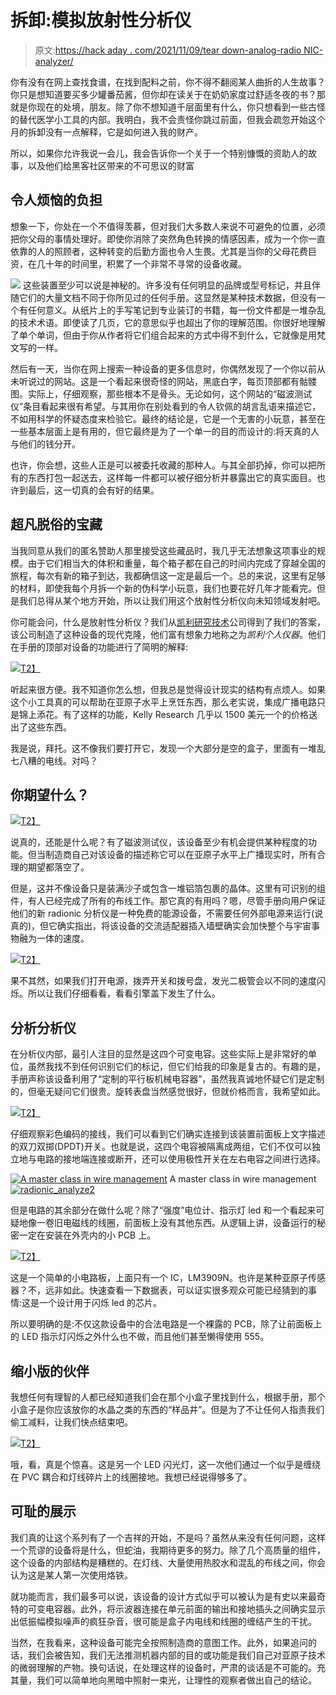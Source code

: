 # 拆卸:模拟放射性分析仪

> 原文:[https://hack aday . com/2021/11/09/tear down-analog-radio NIC-analyzer/](https://hackaday.com/2021/11/09/teardown-analog-radionic-analyzer/)

你有没有在网上查找食谱，在找到配料之前，你不得不翻阅某人曲折的人生故事？你只是想知道要买多少罐番茄酱，但你却在读关于在奶奶家度过舒适冬夜的书？那就是你现在的处境，朋友。除了你不想知道千层面里有什么，你只想看到一些古怪的替代医学小工具的内部。我明白，我不会责怪你跳过前面，但我会疏忽开始这个月的拆卸没有一点解释，它是如何进入我的财产。

所以，如果你允许我说一会儿，我会告诉你一个关于一个特别慷慨的资助人的故事，以及他们给黑客社区带来的不可思议的财富

## 令人烦恼的负担

想象一下，你处在一个不值得羡慕，但对我们大多数人来说不可避免的位置，必须把你父母的事情处理好。即使你消除了突然角色转换的情感因素，成为一个你一直依靠的人的照顾者，这种转变的后勤方面也令人生畏。尤其是当你的父母花费巨资，在几十年的时间里，积累了一个非常不寻常的设备收藏。

[![](../Images/d4015ca2462b2b766f4a7b2a9754c494.png)](https://hackaday.com/wp-content/uploads/2021/10/radionic_collection.jpg) 这些装置至少可以说是神秘的。许多没有任何明显的品牌或型号标记，并且伴随它们的大量文档不同于你所见过的任何手册。这显然是某种技术数据，但没有一个有任何意义。从纸片上的手写笔记到专业装订的书籍，每一份文件都是一堆杂乱的技术术语。即使读了几页，它的意思似乎也超出了你的理解范围。你很好地理解了单个单词，但由于你从作者将它们组合起来的方式中得不到什么，它就像是用梵文写的一样。

然后有一天，当你在网上搜索一种设备的更多信息时，你偶然发现了一个你以前从未听说过的网站。这是一个看起来很奇怪的网站，黑底白字，每页顶部都有骷髅图。实际上，仔细观察，那些根本不是骨头。无论如何，这个网站的“磁波测试仪”条目看起来很有希望。与其用你在别处看到的令人钦佩的胡言乱语来描述它，不如用科学的怀疑态度来检验它。最终的结论是，它是一个无害的小玩意，甚至在一些基本层面上是有用的，但它最终是为了一个单一的目的而设计的:将天真的人与他们的钱分开。

也许，你会想，这些人正是可以被委托收藏的那种人。与其全部扔掉，你可以把所有的东西打包一起送去，这样每一件都可以被仔细分析并暴露出它的真实面目。也许到最后，这一切真的会有好的结果。

## 超凡脱俗的宝藏

当我同意从我们的匿名赞助人那里接受这些藏品时，我几乎无法想象这项事业的规模。由于它们相当大的体积和重量，每个箱子都在自己的时间内完成了穿越全国的旅程，每次有新的箱子到达，我都确信这一定是最后一个。总的来说，这里有足够的材料，即使我每个月拆一个新的伪科学小玩意，我们也要花好几年才能看完。但是我们总得从某个地方开始，所以让我们用这个放射性分析仪向未知领域发射吧。

你可能会问，什么是放射性分析仪？我们从[凯利研究技术](http://kellyresearchtech.com/ka-analyzers.html)公司得到了我们的答案，该公司制造了这种设备的现代克隆，他们富有想象力地称之为*凯利个人仪器*。他们在手册的顶部对设备的功能进行了简明的解释:

[![](../Images/bae40b300cf04ce6cc0b6ddbf85b1567.png)T2】](https://hackaday.com/wp-content/uploads/2021/10/radionic_function.png)

听起来很方便。我不知道你怎么想，但我总是觉得设计现实的结构有点烦人。如果这个小工具真的可以帮助在亚原子水平上烹饪东西，那么老实说，集成广播电路只是锦上添花。有了这样的功能，Kelly Research 几乎以 1500 美元一个的价格送出了这些东西。

我是说，拜托。这不像我们要打开它，发现一个大部分是空的盒子，里面有一堆乱七八糟的电线。对吗？

## 你期望什么？

[![](../Images/0797c235bb6475551ae1955e323ba810.png)T2】](https://hackaday.com/wp-content/uploads/2021/10/radionic_open.jpg)

说真的，还能是什么呢？有了磁波测试仪，该设备至少有机会提供某种程度的功能。但当制造商自己对该设备的描述称它可以在亚原子水平上广播现实时，所有合理的期望都落空了。

但是，这并不像设备只是装满沙子或包含一堆铝箔包裹的晶体。这里有可识别的组件，有人已经完成了所有的布线工作。那它真的有用吗？嗯，尽管手册向用户保证他们的新 radionic 分析仪是一种免费的能源设备，不需要任何外部电源来运行(说真的)，但它确实指出，将该设备的交流适配器插入墙壁确实会加快整个与宇宙事物融为一体的速度。

[![](../Images/ac5c040140f560562cdfc13629b8e927.png)T2】](https://hackaday.com/wp-content/uploads/2021/10/radionic_blink.gif)

果不其然，如果我们打开电源，拨弄开关和拨号盘，发光二极管会以不同的速度闪烁。所以让我们仔细看看，看看引擎盖下发生了什么。

## 分析分析仪

在分析仪内部，最引人注目的显然是这四个可变电容。这些实际上是非常好的单位，虽然我找不到任何识别它们的标记，但它们给我的印象是复古的。有趣的是，手册声称该设备利用了“定制的平行板机械电容器”，虽然我真诚地怀疑它们是定制的，但毫无疑问它们很贵。旋转表盘当然感觉很好，但就价格而言，我希望如此。

[![](../Images/12016161e9f7b491bbe3f7f467d87ba2.png)T2】](https://hackaday.com/wp-content/uploads/2021/10/radionic_capacitor.jpg)

仔细观察彩色编码的接线，我们可以看到它们确实连接到该装置前面板上文字描述的双刀双掷(DPDT)开关。也就是说，这四个电容被隔离成两组，它们不仅可以独立地与电路的接地端连接或断开，还可以使用极性开关在左右电容之间进行选择。

 [![A master class in wire management](../Images/879692c50084f45e16bdeb7100d72918.png "radionic_analyze3")](https://hackaday.com/2021/11/09/teardown-analog-radionic-analyzer/radionic_analyze3/) A master class in wire management [![radionic_analyze2](../Images/2d2aa24e08bdf6363513ab15a2dd2e11.png "radionic_analyze2")](https://hackaday.com/2021/11/09/teardown-analog-radionic-analyzer/radionic_analyze2/) 

但是电路的其余部分在做什么呢？除了“强度”电位计、指示灯 led 和一个看起来可疑地像一卷旧电磁线的线圈，前面板上没有其他东西。从逻辑上讲，设备运行的秘密一定在安装在外壳内的小 PCB 上。

[![](../Images/21ffab28849468510278599520c2f51d.png)T2】](https://hackaday.com/wp-content/uploads/2021/10/radionic_chip.jpg)

这是一个简单的小电路板，上面只有一个 IC，LM3909N。也许是某种亚原子传感器？不，远非如此。快速查看一下数据表，可以证实很多观众可能已经猜到的事情:这是一个设计用于闪烁 led 的芯片。

所以要明确的是:不仅这款设备中的合法电路是一个裸露的 PCB，除了让前面板上的 LED 指示灯闪烁之外什么也不做，而且他们甚至懒得使用 555。

## 缩小版的伙伴

我想任何有理智的人都已经知道我们会在那个小盒子里找到什么，根据手册，那个小盒子是你应该放你的水晶之类的东西的“样品井”。但是为了不让任何人指责我们偷工减料，让我们快点结束吧。

[![](../Images/32f772d874a2ffd6243203cb2e7b4f7e.png)T2】](https://hackaday.com/wp-content/uploads/2021/10/radionic_sample.jpg)

哦，看，真是个惊喜。这是另一个 LED 闪光灯，这一次他们通过一个似乎是缠绕在 PVC 耦合和灯线碎片上的线圈接地。我想已经说得够多了。

## 可耻的展示

我们真的让这个系列有了一个吉祥的开始，不是吗？虽然从来没有任何问题，这样一个荒谬的设备将是什么，但蛇油，我期待更多的努力。除了几个高质量的组件，这个设备的内部结构是糟糕的。在灯线、大量使用热胶水和混乱的布线之间，你会认为这是某人第一次使用烙铁。

就功能而言，我们最多可以说，该设备的设计方式似乎可以被认为是有史以来最奇特的可变电容器。此外，将示波器连接在单元前面的输出和接地插头之间确实显示出低振幅模拟噪声的疯狂杂音，很可能是盒子内电线和线圈的缠结产生的干扰。

当然，在我看来，这种设备可能完全按照制造商的意图工作。此外，如果追问的话，我们会被告知，我们无法推测机器内部的目的或功能是我们自己对亚原子技术的微弱理解的产物。换句话说，在处理这样的设备时，严肃的谈话是不可能的。充其量，我们可以简单地向黑暗中照射一束光，让理性的观察者做出自己的结论。